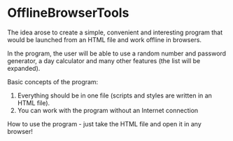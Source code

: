 # OfflineBrowserTools

The idea arose to create a simple, convenient and interesting program that would be launched from an HTML file and work offline in browsers.

In the program, the user will be able to use a random number and password generator, a day calculator and many other features (the list will be expanded).

Basic concepts of the program:
1. Everything should be in one file (scripts and styles are written in an HTML file).
2. You can work with the program without an Internet connection

How to use the program - just take the HTML file and open it in any browser!
